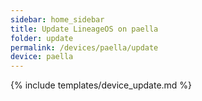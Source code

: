 ```yaml
---
sidebar: home_sidebar
title: Update LineageOS on paella
folder: update
permalink: /devices/paella/update
device: paella
---
```

{% include templates/device_update.md %}
